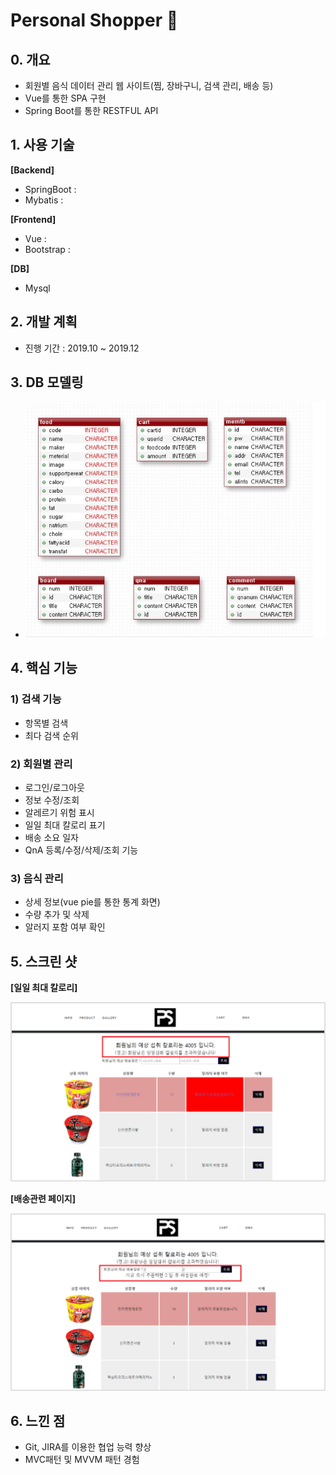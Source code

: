 # Personal Shopper :dango:

## 0. 개요

* 회원별 음식 데이터 관리 웹 사이트(찜, 장바구니, 검색 관리, 배송 등)
* Vue를 통한 SPA 구현
* Spring Boot를 통한 RESTFUL API 

## 1. 사용 기술

**[Backend]**
* SpringBoot :
* Mybatis :

**[Frontend]**
* Vue : 
* Bootstrap : 

**[DB]**
* Mysql

## 2. 개발 계획

* 진행 기간 : 2019.10 ~ 2019.12

## 3. DB 모델링

*  ![image](./DB.JPG)

## 4. 핵심 기능

### 1) 검색 기능

* 항목별 검색
* 최다 검색 순위

### 2) 회원별 관리

* 로그인/로그아웃
* 정보 수정/조회
* 알레르기 위험 표시
* 일일 최대 칼로리 표기
* 배송 소요 일자 
* QnA 등록/수정/삭제/조회 기능

### 3) 음식 관리

* 상세 정보(vue pie를 통한 통계 화면)
* 수량 추가 및 삭제
* 알러지 포함 여부 확인

## 5. 스크린 샷
**[일일 최대 칼로리]**

![image](./shopper1.png)

**[배송관련 페이지]**

![image](./shopper2.png)

## 6. 느낀 점

* Git, JIRA를 이용한 협업 능력 향상
* MVC패턴 및 MVVM 패턴 경험
